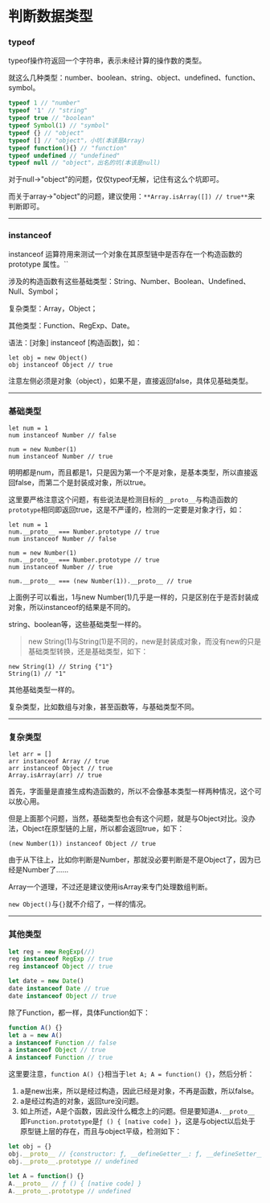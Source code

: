 # 判断数据类型

### typeof

typeof操作符返回一个字符串，表示未经计算的操作数的类型。

就这么几种类型：number、boolean、string、object、undefined、function、symbol。

```js
typeof 1 // "number"
typeof '1' // "string"
typeof true // "boolean"
typeof Symbol(1) // "symbol"
typeof {} // "object"
typeof [] // "object"，小坑(本该是Array)
typeof function(){} // "function"
typeof undefined // "undefined"
typeof null // "object"，出名的坑(本该是null)
```

对于null->"object"的问题，仅仅typeof无解，记住有这么个坑即可。

而关于array->"object"的问题，建议使用：`**Array.isArray([]) // true**`来判断即可。

---

### instanceof

instanceof 运算符用来测试一个对象在其原型链中是否存在一个构造函数的 prototype 属性。``

涉及的构造函数有这些基础类型：String、Number、Boolean、Undefined、Null、Symbol；

复杂类型：Array，Object；

其他类型：Function、RegExp、Date。

语法：[对象] instanceof [构造函数]，如：

```
let obj = new Object()
obj instanceof Object // true
```

注意左侧必须是对象（object），如果不是，直接返回false，具体见基础类型。

------

### 基础类型

```
let num = 1
num instanceof Number // false

num = new Number(1)
num instanceof Number // true
```

明明都是num，而且都是1，只是因为第一个不是对象，是基本类型，所以直接返回false，而第二个是封装成对象，所以true。

这里要严格注意这个问题，有些说法是检测目标的`__proto__`与构造函数的`prototype`相同即返回true，这是不严谨的，检测的一定要是对象才行，如：

```
let num = 1
num.__proto__ === Number.prototype // true
num instanceof Number // false

num = new Number(1)
num.__proto__ === Number.prototype // true
num instanceof Number // true

num.__proto__ === (new Number(1)).__proto__ // true
```

上面例子可以看出，1与new Number(1)几乎是一样的，只是区别在于是否封装成对象，所以instanceof的结果是不同的。

string、boolean等，这些基础类型一样的。

> new String(1)与String(1)是不同的，new是封装成对象，而没有new的只是基础类型转换，还是基础类型，如下：

```
new String(1) // String {"1"}
String(1) // "1"
```

其他基础类型一样的。

复杂类型，比如数组与对象，甚至函数等，与基础类型不同。

------

### 复杂类型

```
let arr = []
arr instanceof Array // true
arr instanceof Object // true
Array.isArray(arr) // true
```

首先，字面量是直接生成构造函数的，所以不会像基本类型一样两种情况，这个可以放心用。

但是上面那个问题，当然，基础类型也会有这个问题，就是与Object对比。没办法，Object在原型链的上层，所以都会返回true，如下：

```
(new Number(1)) instanceof Object // true
```

由于从下往上，比如你判断是Number，那就没必要判断是不是Object了，因为已经是Number了……

Array一个道理，不过还是建议使用isArray来专门处理数组判断。

`new Object()`与`{}`就不介绍了，一样的情况。

------

### 其他类型

```js
let reg = new RegExp(//)
reg instanceof RegExp // true
reg instanceof Object // true

let date = new Date()
date instanceof Date // true
date instanceof Object // true
```

除了Function，都一样，具体Function如下：

```js
function A() {}
let a = new A()
a instanceof Function // false
a instanceof Object // true
A instanceof Function // true
```

这里要注意，`function A() {}`相当于`let A; A = function() {}`，然后分析：

1. a是new出来，所以是经过构造，因此已经是对象，不再是函数，所以false。
2. a是经过构造的对象，返回ture没问题。
3. 如上所述，A是个函数，因此没什么概念上的问题。但是要知道`A.__proto__`即`Function.prototype`是`ƒ () { [native code] }`，这是与object以后处于原型链上层的存在，而且与object平级，检测如下：

```js
let obj = {}
obj.__proto__ // {constructor: ƒ, __defineGetter__: ƒ, __defineSetter__: ƒ, hasOwnProperty: ƒ, __lookupGetter__: ƒ, …}
obj.__proto__.prototype // undefined

let A = function() {}
A.__proto__ // ƒ () { [native code] }
A.__proto__.prototype // undefined
```